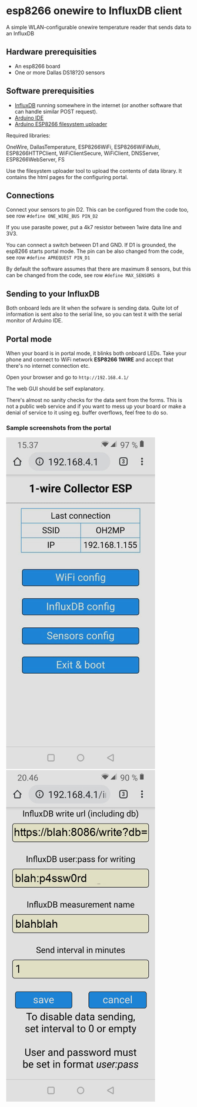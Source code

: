 # esp8266 onewire to InfluxDB client
A simple WLAN-configurable onewire temperature reader that sends data to an InfluxDB

## Hardware prerequisities
- An esp8266 board
- One or more Dallas DS18?20 sensors

## Software prerequisities
- [InfluxDB](https://www.influxdata.com/) running somewhere in the internet
(or another software that can handle similar POST request).
- [Arduino IDE](https://www.arduino.cc/en/main/software)
- [Arduino ESP8266 filesystem uploader](https://github.com/esp8266/arduino-esp8266fs-plugin)

Required libraries:

OneWire, DallasTemperature, ESP8266WiFi, ESP8266WiFiMulti,  ESP8266HTTPClient, WiFiClientSecure,
WiFiClient, DNSServer, ESP8266WebServer, FS

Use the filesystem uploader tool to upload the contents of data library. It contains the html pages for
the configuring portal.

## Connections
Connect your sensors to pin D2. This can be configured from the code too, see row `#define ONE_WIRE_BUS PIN_D2`

If you use parasite power, put a 4k7 resistor between 1wire data line and 3V3.

You can connect a switch between D1 and GND. If D1 is grounded, the esp8266 starts portal mode. The pin can be
also changed from the code, see row `#define APREQUEST PIN_D1`

By default the software assumes that there are maximum 8 sensors, but this can be changed from the code,
see row `#define MAX_SENSORS 8`

## Sending to your InfluxDB
Both onboard leds are lit when the sofware is sending data. Quite lot of information is sent also to the
serial line, so you can test it with the serial monitor of Arduino IDE.

## Portal mode
When your board is in portal mode, it blinks both onboard LEDs. Take your phone and connect to WiFi network 
**ESP8266 1WIRE** and accept that there's no internet connection etc.

Open your browser and go to `http://192.168.4.1/`

The web GUI should be self explanatory.

There's almost no sanity checks for the data sent from the forms. This is not a public web service and if you
want to mess up your board or make a denial of service to it using eg. buffer overflows, feel free to do so.

### Sample screenshots from the portal
![screenshot](screenshot.jpg)
![screenshot2](screenshot2.jpg)
